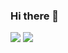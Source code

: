 ### Hi there 👋

<!--
**zaquinn/zaquinn** is a ✨ _special_ ✨ repository because its `README.md` (this file) appears on your GitHub profile.

Here are some ideas to get you started:

- 🔭 I’m currently working on ...
- 🌱 I’m currently learning ...
- 👯 I’m looking to collaborate on ...
- 🤔 I’m looking for help with ...
- 💬 Ask me about ...
- 📫 How to reach me: ...
- 😄 Pronouns: ...
- ⚡ Fun fact: ...
-->

![](https://raw.githubusercontent.com/zaquinn/githubstats/bce0c972d03db473c60e2f831758bc4b20afca45/generated/overview.svg?token=AWWX3EF2OOH6LWD2LAAEFFLCZXBM2)
![](https://raw.githubusercontent.com/zaquinn/githubstats/bce0c972d03db473c60e2f831758bc4b20afca45/generated/languages.svg?token=AWWX3EGF3GIC6AKW3S4DICLCZXBGM)
